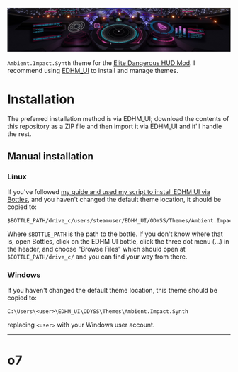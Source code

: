 ![A screenshot of the theme in-game](Ambient.Impact.Synth.jpg)

`Ambient.Impact.Synth` theme for the [Elite Dangerous HUD
Mod](https://github.com/psychicEgg/EDHM). I recommend using
[EDHM_UI](https://github.com/BlueMystical/EDHM_UI) to install and manage themes.

# Installation

The preferred installation method is via EDHM_UI; download the contents of this
repository as a ZIP file and then import it via EDHM_UI and it'll handle the
rest.

## Manual installation

### Linux

If you've followed [my guide and used my script to install EDHM UI via
Bottles](https://ambientimpact.com/gaming/elite-dangerous/edhm-ui-on-linux-using-bottles),
and you haven't changed the default theme location, it should be copied to:

```
$BOTTLE_PATH/drive_c/users/steamuser/EDHM_UI/ODYSS/Themes/Ambient.Impact.Synth
```

Where `$BOTTLE_PATH` is the path to the bottle. If you don't know where that is,
open Bottles, click on the EDHM UI bottle, click the three dot menu (...) in the
header, and choose "Browse Files" which should open at `$BOTTLE_PATH/drive_c/`
and you can find your way from there.

### Windows

If you haven't changed the default theme location, this theme should be copied
to:

```
C:\Users\<user>\EDHM_UI\ODYSS\Themes\Ambient.Impact.Synth
```

replacing `<user>` with your Windows user account.

----

# o7
